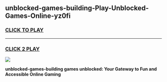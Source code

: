 
## unblocked-games-building-Play-Unblocked-Games-Online-yz0fi
<h3>
<a href="https://premium76.site?title=unblocked-games-building&ref=25A">CLICK TO PLAY</a></h3>
<hr>

<h3>
<a href="https://premium76.site?title=unblocked-games-building&ref=25A">CLICK 2 PLAY</a>
  
</h3>

<a href="https://premium76.site?title=unblocked-games-building&ref=25A"><img src="https://clearcache.store/games.png"></a>


**unblocked-games-building games unblocked: Your Gateway to Fun and Accessible Online Gaming**
